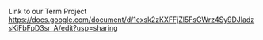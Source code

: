 Link to our Term Project
https://docs.google.com/document/d/1exsk2zKXFFjZl5FsGWrz4Sy9DJladzsKjFbFpD3sr_A/edit?usp=sharing
